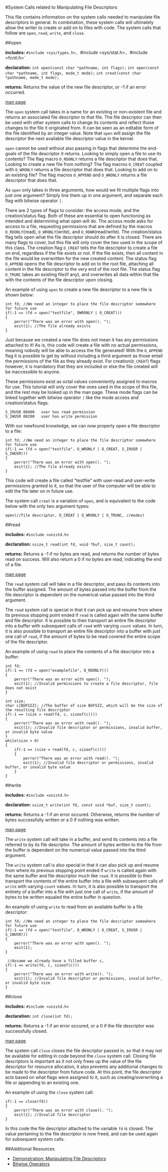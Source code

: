 #System Calls related to Manipulating File Descriptors

This file contains information on the system calls needed to manipulate file descriptors in general. In combination, these system calls will ultimately allow the writer to create or add on to files with code. The system calls that follow are `open`, `read`, `write`, and `close`.

##open

**includes:** `#include <sys/types.h>, `#include <sys/stat.h>`, `#include <fcntl.h>`

**declaration:** `int open(const char *pathname, int flags);`
			`int open(const char *pathname, int flags, mode_t mode);`
			`int creat(const char *pathname, mode_t mode);`

**returns:** Returns the value of the new file descriptor, or -1 if an error occurred.

[man page](http://linux.die.net/man/2/open)

The `open` system call takes in a name for an existing or non-existent file and returns an associated file descriptor to that file. The file descriptor can then be used with other system calls to change its contents and reflect those changes to the file it originated from. It can be seen as an editable form of the file identified by an integer value. Note that `open` will assign the file descriptor the next available file descriptor value in the kernel.

`open` cannot be used without also passing in flags that determine the end-goals of the file descriptor it returns. Looking to simply open a file to use its contents? The flag macro `O_RDONLY` returns a file descriptor that does that. Looking to create a new file from nothing? The flag macros `O_CREAT` coupled with `O_WRONLY` returns a file descriptor that does that. Looking to add on to an existing file? The flag macros `O_APPEND` and `O_WRONLY` returns a file descriptor that does that. 

As `open` only takes in three arguments, how would we fit multiple flags into just one argument? Simply line them up in one argument, and separate each flag with bitwise operator `|`.

There are 2 types of flags to consider: the access mode, and the creation/status flag. Both of these are essential to open functioning as intended and determining what open will do. The access mode asks for access to a file, requesting permissions that are defined by the macros `O_RDONLY`(read), `O_WRONLY`(write), and `O_RDWR`(read/write). The creation/status flag tells open what the file descriptor should do after it is closed. There are many flags to cover, but this file will only cover the two used in the scope of this class. The creation flag `O_CREAT` tells the file descriptor to create a file on end, regardless if the file exists or not. If the file exists, then all content in the file would be overwritten for the new created content. The status flag `O_APPEND` opens the file descriptor to add on to the root file, attaching all content in the file descriptor to the very end of the root file. The status flag `O_TRUNC` takes an existing file(if any), and overwrites all data within that file with the contents of the file descriptor upon closing.

An example of using `open` to create a new file descriptor to a new file is shown below:
```
int fd; //We need an integer to place the file descriptor somewhere for future use
if(-1 == (fd = open("testfile", OWRONLY | O_CREAT)))
{
	perror("There was an error with open(). ");
	exit(1); //The file already exists
}
```
Just because we created a new file does not mean it has any permissions attached to it! As is, this code will create a file with no actual permissions, meaning nobody will be able to access the file generated! With the `O_APPEND` flag it is possible to get by without including a third argument as those entail the permissions of the file as they already exist. For creation(`O_CREAT`) flags however, it is mandatory that they are included or else the file created will be inaccessible to anyone.

These permissions exist as octal values conveniently assigned to macros for use. This tutorial will only cover the ones used in the scope of this file, and the rest may be looked up in the man page. These mode flags can be linked together with bitwise operator `|` like the mode access and creation/status flags.
```
S_IRUSR 00400	user has read permission
S_IWUSR 00200	user has write permission
```

With our newfound knowledge, we can now properly open a file descriptor to a file:
```
int fd; //We need an integer to place the file descriptor somewhere for future use
if(-1 == (fd = open("testfile", O_WRONLY | O_CREAT, S_IRUSR | S_IWUSR)))
{
	perror("There was an error with open(). ");
	exit(1); //The file already exists
}
```
This code will create a file called "testfile" with user-read and user-write permissions granted to it, so that the user of the computer will be able to edit the file later on in future use.

The system call `creat` is a variation of `open`, and is equivalent to the code below with the only two argument types:
```
open(//file descriptor, O_CREAT | O_WRONLY | O_TRUNC, //modes)
```

##read

**includes:** `#include <unistd.h>`

**declaration:** `ssize_t read(int fd, void *buf, size_t count);`

**returns:** Returns a -1 if no bytes are read, and returns the number of bytes read on success. Will also return a 0 if no bytes are read, indicating the end of a file.

[man page](http://linux.die.net/man/2/read)

The `read` system call will take in a file descriptor, and pass its contents into the buffer assigned. The amount of bytes passed into the buffer from the file descriptor is dependent on the numerical value passed into the third argument.

The `read` system call is special in that it can pick up and resume from where its previous stopping point ended if `read` is called again with the same buffer and file descriptor. It is possible to then transport an entire file descriptor into a buffer with subsequent calls of `read` with varying `count` values. In turn, it is also possible to transport an entire file descriptor into a buffer with just one call of `read`, if the amount of bytes to be read covered the entire scope of the file descriptor.

An example of using `read` to place the contents of a file descriptor into a buffer:
```
int fd;
if(-1 == (fd = open("examplefile", O_RDONLY)))
{
	perror("There was an error with open(). ");
	exit(1); //Invalid permissions to create a file descriptor, file does not exist
}

int size;
char c[BUFSIZ]; //The buffer of size BUFSIZ, which will be the size of the resulting file descriptor
if(-1 == (size = read(fd, c, sizeof(c))))
{
	perror("There was an error with read(). ");
	exit(1); //Invalid file descriptor or permissions, invalid buffer, or invalid byte value
}
while(size > 0)
{
	if(-1 == (size = read(fd, c, sizeof(c))))
	{
		perror("There was an error with read(). ");
		exit(1); //Invalid file descriptor or permissions, invalid buffer, or invalid byte value
	}
}
```

##write

**includes:** `#include <unistd.h>`

**declaration:** `ssize_t write(int fd, const void *buf, size_t count);`

**returns:** Returns a -1 if an error occured. Otherwise, returns the number of bytes successfully written or a 0 if nothing was written.

[man page](http://linux.die.net/man/2/write)

The `write` system call will take in a buffer, and send its contents into a file referred to by its file descriptor. The amount of bytes written to the file from the buffer is dependent on the numerical value passed into the third argument.

The `write` system call is also special in that it can also pick up and resume from where its previous stopping point ended if `write` is called again with the same buffer and file descriptor much like `read`. It is possible to then transport the contents of the entire buffer into a file with subsequent calls of `write` with varying `count` values. In turn, it is also possible to transport the entirety of a buffer into a file with just one call of `write`, if the amount of bytes to be written equaled the entire buffer in question.

An example of using `write` to read from an available buffer to a file descriptor:
```
int fd; //We need an integer to place the file descriptor somewhere for future use
if(-1 == (fd = open("testfile", O_WRONLY | O_CREAT, S_IRUSR | S_IWUSR)))
{
	perror("There was an error with open(). ");
	exit(1);
}

 //Assume we already have a filled buffer c,
if(-1 == write(fd, c, sizeof(c)))
{
	perror("There was an error with write(). ");
	exit(1); //Invalid file descriptor or permissions, invalid buffer, or invalid byte size
}
```

##close

**includes:** `#include <unistd.h>`

**declaration:** `int close(int fd);`

**returns:** Returns a -1 if an error occured, or a 0 if the file descriptor was successfully closed.

[man page](http://linux.die.net/man/2/close)

The system call `close` closes the file descriptor passed in, so that it may not be available for editing in code beyond the `close` system call. Closing file descriptors is important as it not only frees up the value of the file descriptor for resource allocation, it also prevents any additional changes to be made to the descriptor from future code. At this point, the file descriptor acts based on what flags were assigned to it, such as creating/overwriting a file or appending to an existing one.

An example of using the `close` system call:
```
if(-1 == close(fd))
{
	perror("There was an error with close(). ");
	exit(1); //Invalid file descriptor
}
```
In this code the file descriptor attached to the variable `fd` is closed. The value pertaining to the file descriptor is now freed, and can be used again for subsequent system calls.

##Additional Resources

* [Demonstration: Manipulating File Descriptors](./fd_demo.md)
* [Bitwise Operators](../bitwise-ops/README.md)
